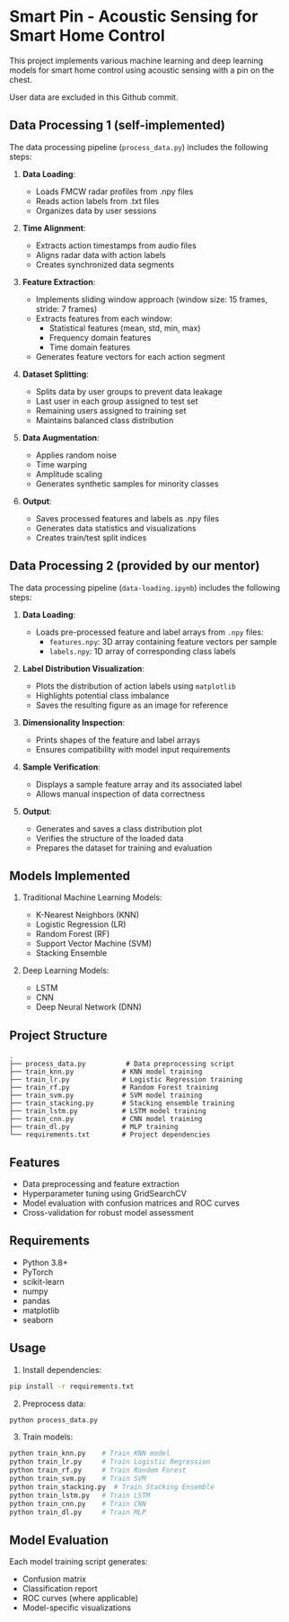 # Smart Pin - Acoustic Sensing for Smart Home Control

This project implements various machine learning and deep learning models for smart home control using acoustic sensing with a pin on the chest.

User data are excluded in this Github commit. 

## Data Processing 1 (self-implemented)

The data processing pipeline (`process_data.py`) includes the following steps:

1. **Data Loading**:
   - Loads FMCW radar profiles from .npy files
   - Reads action labels from .txt files
   - Organizes data by user sessions

2. **Time Alignment**:
   - Extracts action timestamps from audio files
   - Aligns radar data with action labels
   - Creates synchronized data segments

3. **Feature Extraction**:
   - Implements sliding window approach (window size: 15 frames, stride: 7 frames)
   - Extracts features from each window:
     - Statistical features (mean, std, min, max)
     - Frequency domain features
     - Time domain features
   - Generates feature vectors for each action segment

4. **Dataset Splitting**:
   - Splits data by user groups to prevent data leakage
   - Last user in each group assigned to test set
   - Remaining users assigned to training set
   - Maintains balanced class distribution

5. **Data Augmentation**:
   - Applies random noise
   - Time warping
   - Amplitude scaling
   - Generates synthetic samples for minority classes

6. **Output**:
   - Saves processed features and labels as .npy files
   - Generates data statistics and visualizations
   - Creates train/test split indices

## Data Processing 2 (provided by our mentor)

The data processing pipeline (`data-loading.ipynb`) includes the following steps:

1. **Data Loading**:
   - Loads pre-processed feature and label arrays from `.npy` files:
     - `features.npy`: 3D array containing feature vectors per sample
     - `labels.npy`: 1D array of corresponding class labels

2. **Label Distribution Visualization**:
   - Plots the distribution of action labels using `matplotlib`
   - Highlights potential class imbalance
   - Saves the resulting figure as an image for reference

3. **Dimensionality Inspection**:
   - Prints shapes of the feature and label arrays
   - Ensures compatibility with model input requirements

4. **Sample Verification**:
   - Displays a sample feature array and its associated label
   - Allows manual inspection of data correctness

5. **Output**:
   - Generates and saves a class distribution plot
   - Verifies the structure of the loaded data
   - Prepares the dataset for training and evaluation

     
## Models Implemented

1. Traditional Machine Learning Models:
   - K-Nearest Neighbors (KNN)
   - Logistic Regression (LR)
   - Random Forest (RF)
   - Support Vector Machine (SVM)
   - Stacking Ensemble

2. Deep Learning Models:
   - LSTM
   - CNN
   - Deep Neural Network (DNN)

## Project Structure

```
.
├── process_data.py          # Data preprocessing script
├── train_knn.py            # KNN model training
├── train_lr.py             # Logistic Regression training
├── train_rf.py             # Random Forest training
├── train_svm.py            # SVM model training
├── train_stacking.py       # Stacking ensemble training
├── train_lstm.py           # LSTM model training
├── train_cnn.py            # CNN model training
├── train_dl.py             # MLP training
└── requirements.txt        # Project dependencies
```

## Features

- Data preprocessing and feature extraction
- Hyperparameter tuning using GridSearchCV
- Model evaluation with confusion matrices and ROC curves
- Cross-validation for robust model assessment

  
## Requirements

- Python 3.8+
- PyTorch
- scikit-learn
- numpy
- pandas
- matplotlib
- seaborn

## Usage

1. Install dependencies:
```bash
pip install -r requirements.txt
```

2. Preprocess data:
```bash
python process_data.py
```

3. Train models:
```bash
python train_knn.py    # Train KNN model
python train_lr.py     # Train Logistic Regression
python train_rf.py     # Train Random Forest
python train_svm.py    # Train SVM
python train_stacking.py  # Train Stacking Ensemble
python train_lstm.py   # Train LSTM
python train_cnn.py    # Train CNN
python train_dl.py     # Train MLP
```

## Model Evaluation

Each model training script generates:
- Confusion matrix
- Classification report
- ROC curves (where applicable)
- Model-specific visualizations
